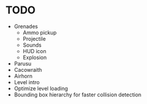 # TODO
- Grenades
    - Ammo pickup
    - Projectile
    - Sounds
    - HUD icon
    - Explosion
- Parusu
- Cacowraith
- Airhorn
- Level intro
- Optimize level loading
- Bounding box hierarchy for faster collision detection
   